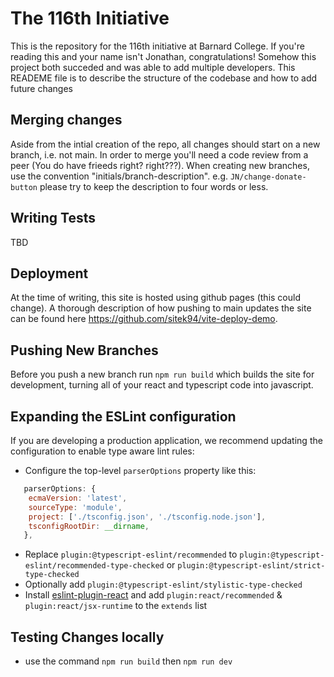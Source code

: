 # The 116th Initiative

This is the repository for the 116th initiative at Barnard College. If you're reading this and your name isn't Jonathan, congratulations! Somehow this project both succeded and was able to add multiple developers.
This READEME file is to describe the structure of the codebase and how to add future changes

## Merging changes

Aside from the intial creation of the repo, all changes should start on a new branch, i.e. not main. In order to merge you'll need a code review from a peer (You do have frieeds right? right???). 
When creating new branches, use the convention "initials/branch-description". 
e.g.
```JN/change-donate-button```
please try to keep the description to four words or less.

## Writing Tests

TBD

## Deployment

At the time of writing, this site is hosted using github pages (this could change). A thorough description of how pushing to main updates the site can be found here https://github.com/sitek94/vite-deploy-demo.

## Pushing New Branches

Before you push a new branch run ```npm run build``` which builds the site for development, turning all of your react and typescript code into javascript.

## Expanding the ESLint configuration

If you are developing a production application, we recommend updating the configuration to enable type aware lint rules:

- Configure the top-level `parserOptions` property like this:

```js
   parserOptions: {
    ecmaVersion: 'latest',
    sourceType: 'module',
    project: ['./tsconfig.json', './tsconfig.node.json'],
    tsconfigRootDir: __dirname,
   },
```

- Replace `plugin:@typescript-eslint/recommended` to `plugin:@typescript-eslint/recommended-type-checked` or `plugin:@typescript-eslint/strict-type-checked`
- Optionally add `plugin:@typescript-eslint/stylistic-type-checked`
- Install [eslint-plugin-react](https://github.com/jsx-eslint/eslint-plugin-react) and add `plugin:react/recommended` & `plugin:react/jsx-runtime` to the `extends` list

## Testing Changes locally

- use the command `npm run build` then `npm run dev`
